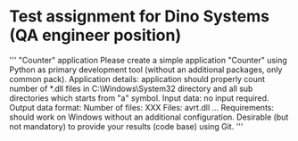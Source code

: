 # Test assignment for Dino Systems (QA engineer position)


'''
"Counter" application
Please create a simple application "Counter" using Python as primary development tool (without an additional packages, only common pack). Application details: application should properly count number of *.dll files in C:\Windows\System32 directory and all sub directories which starts from "a" symbol. Input data: no input required. Output data format:
Number of files: XXX
Files:
avrt.dll
...
Requirements: should work on Windows without an additional configuration.
Desirable (but not mandatory) to provide your results (code base) using Git.
'''